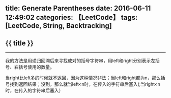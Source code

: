 title: Generate Parentheses
date: 2016-06-11 12:49:02
categories: 【LeetCode】
tags: [LeetCode, String, Backtracking]
---
## {{ title }} ##

---

我的方法是用递归回溯后来寻找成对的括号字符串，用left和right分别表示左括号、右括号使用的数量。

当right比left多的时候就不返回，因为这种情况非法；当left和right都为n，那么括号找到返回结果；没到，那么就当left<n时，在传入的字符串后塞入(;当right<n时，在传入的字符串后塞入）